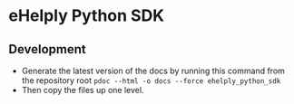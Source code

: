 # eHelply Python SDK

## Development
* Generate the latest version of the docs by running this command from the repository root `pdoc --html -o docs --force ehelply_python_sdk`
* Then copy the files up one level.